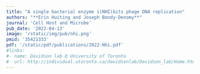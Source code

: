 ```yaml
---
title: "A single bacterial enzyme i(NHI)bits phage DNA replication"
authors: "**Erin Huiting and Joseph Bondy-Denomy**"
journal: 'Cell Host and Microbe'
pub_date: '2022-04-13'
image: '/static/img/pub/nhi.png'
pmid: '35421333'
pdf: '/static/pdf/publications/2022-Nhi.pdf'
#links:
#- name: Davidson lab @ University of Toronto
#  url: http://individual.utoronto.ca/davidsonlab/Davidson_lab/Home.html
---
```

